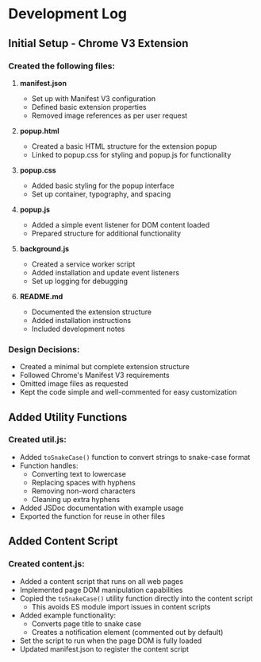 # Development Log

## Initial Setup - Chrome V3 Extension

### Created the following files:

1. **manifest.json**
   - Set up with Manifest V3 configuration
   - Defined basic extension properties
   - Removed image references as per user request

2. **popup.html**
   - Created a basic HTML structure for the extension popup
   - Linked to popup.css for styling and popup.js for functionality

3. **popup.css**
   - Added basic styling for the popup interface
   - Set up container, typography, and spacing

4. **popup.js**
   - Added a simple event listener for DOM content loaded
   - Prepared structure for additional functionality

5. **background.js**
   - Created a service worker script
   - Added installation and update event listeners
   - Set up logging for debugging

6. **README.md**
   - Documented the extension structure
   - Added installation instructions
   - Included development notes

### Design Decisions:
- Created a minimal but complete extension structure
- Followed Chrome's Manifest V3 requirements
- Omitted image files as requested
- Kept the code simple and well-commented for easy customization

## Added Utility Functions

### Created util.js:
- Added `toSnakeCase()` function to convert strings to snake-case format
- Function handles:
  - Converting text to lowercase
  - Replacing spaces with hyphens
  - Removing non-word characters
  - Cleaning up extra hyphens
- Added JSDoc documentation with example usage
- Exported the function for reuse in other files

## Added Content Script

### Created content.js:
- Added a content script that runs on all web pages
- Implemented page DOM manipulation capabilities
- Copied the `toSnakeCase()` utility function directly into the content script
  - This avoids ES module import issues in content scripts
- Added example functionality:
  - Converts page title to snake case
  - Creates a notification element (commented out by default)
- Set the script to run when the page DOM is fully loaded
- Updated manifest.json to register the content script 